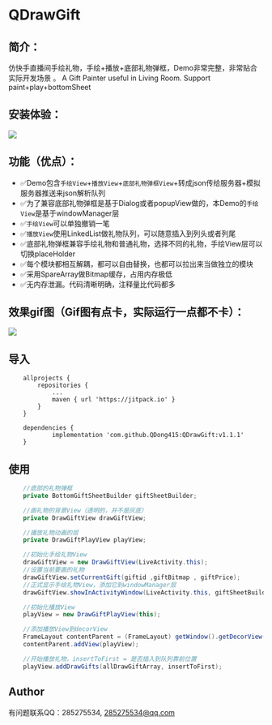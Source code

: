 # QDrawGift

## 简介：

仿快手直播间手绘礼物，手绘+播放+底部礼物弹框，Demo非常完整，非常贴合实际开发场景 。
A Gift Painter useful in Living Room. Support paint+play+bottomSheet

## 安装体验：
![](https://upload-images.jianshu.io/upload_images/26002059-83cf0b95754b2466.png)

## 功能（优点）：
- ✅Demo包含`手绘View`+`播放View`+`底部礼物弹框View`+转成json传给服务器+模拟服务器推送来json解析队列
- ✅为了兼容底部礼物弹框是基于Dialog或者popupView做的，本Demo的`手绘View`是基于windowManager层
- ✅`手绘View`可以单独撤销一笔
- ✅`播放View`使用LinkedList做礼物队列，可以随意插入到列头或者列尾
- ✅底部礼物弹框兼容手绘礼物和普通礼物，选择不同的礼物，手绘View层可以切换placeHolder
- ✅每个模块都相互解耦，都可以自由替换，也都可以拉出来当做独立的模块
- ✅采用SpareArray做Bitmap缓存，占用内存极低
- ✅无内存泄漏。代码清晰明确，注释量比代码都多

## 效果gif图（Gif图有点卡，实际运行一点都不卡）：
![](https://upload-images.jianshu.io/upload_images/26002059-48456ffa60a85222.gif)


## 导入
```
	allprojects {
		repositories {
			...
			maven { url 'https://jitpack.io' }
		}
	}

	dependencies {
	        implementation 'com.github.QDong415:QDrawGift:v1.1.1'
	}
```

## 使用

```java
    //底部的礼物弹框
    private BottomGiftSheetBuilder giftSheetBuilder;

    //画礼物的背景View（透明的，并不是灰底）
    private DrawGiftView drawGiftView;

    //播放礼物动画的层
    private DrawGiftPlayView playView;
```

```java
    //初始化手绘礼物View
    drawGiftView = new DrawGiftView(LiveActivity.this);
    //设置当前要画的礼物
    drawGiftView.setCurrentGift(giftid ,giftBitmap , giftPrice);
    //正式显示手绘礼物View，添加它到windowManager层
    drawGiftView.showInActivityWindow(LiveActivity.this, giftSheetBuilder.mDialog.getContentView().getHeight());
```

```java
    //初始化播放View
    playView = new DrawGiftPlayView(this);

    //添加播放View到decorView
    FrameLayout contentParent = (FrameLayout) getWindow().getDecorView().findViewById(android.R.id.content);
    contentParent.addView(playView);

    //开始播放礼物，insertToFirst = 是否插入到队列靠前位置
    playView.addDrawGifts(allDrawGiftArray, insertToFirst);
```


## Author

有问题联系QQ：285275534, 285275534@qq.com